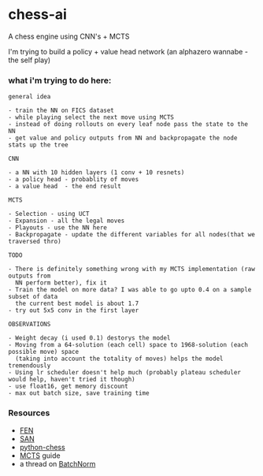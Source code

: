 # chess-ai

A chess engine using CNN's + MCTS

I'm trying to build a policy + value head network (an alphazero wannabe - the self play)

### what i'm trying to do here:

    general idea

    - train the NN on FICS dataset
    - while playing select the next move using MCTS
    - instead of doing rollouts on every leaf node pass the state to the NN
    - get value and policy outputs from NN and backpropagate the node stats up the tree

    CNN
    
    - a NN with 10 hidden layers (1 conv + 10 resnets)
    - a policy head - probablity of moves
    - a value head  - the end result

    MCTS
    
    - Selection - using UCT
    - Expansion - all the legal moves
    - Playouts - use the NN here
    - Backpropagate - update the different variables for all nodes(that we traversed thro)

    TODO

    - There is definitely something wrong with my MCTS implementation (raw outputs from 
      NN perform better), fix it
    - Train the model on more data? I was able to go upto 0.4 on a sample subset of data
      the current best model is about 1.7
    - try out 5x5 conv in the first layer

    OBSERVATIONS

    - Weight decay (i used 0.1) destorys the model
    - Moving from a 64-solution (each cell) space to 1968-solution (each possible move) space 
      (taking into account the totality of moves) helps the model tremendously
    - Using lr scheduler doesn't help much (probably plateau scheduler would help, haven't tried it though)
    - use float16, get memory discount
    - max out batch size, save training time


### Resources

- [FEN](https://www.chess.com/terms/fen-chess)
- [SAN](https://www.chessprogramming.org/Algebraic_Chess_Notation#Standard_Algebraic_Notation_.28SAN.29)
- [python-chess](https://python-chess.readthedocs.io/en/latest/core.html)
- [MCTS](https://int8.io/monte-carlo-tree-search-beginners-guide/) guide
- a thread on [BatchNorm](https://www.reddit.com/r/MachineLearning/comments/67gonq/d_batch_normalization_before_or_after_relu/)
